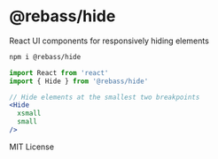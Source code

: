 
# @rebass/hide

React UI components for responsively hiding elements

```sh
npm i @rebass/hide
```

```jsx
import React from 'react'
import { Hide } from '@rebass/hide'
```

```jsx
// Hide elements at the smallest two breakpoints
<Hide
  xsmall
  small
/>
```

MIT License
